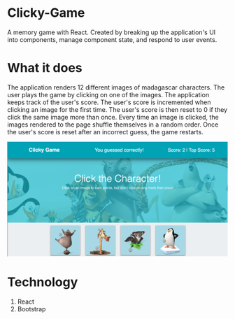 # Clicky-Game
 A memory game with React. Created by breaking up the application's UI into components, manage component state, and respond to user events.

# What it does
The application renders 12 different images of madagascar characters. The user plays the game by clicking on one of the images. The application keeps track of the user's score. The user's score is incremented when clicking an image for the first time. The user's score is then reset to 0 if they click the same image more than once.
Every time an image is clicked, the images rendered to the page shuffle themselves in a random order. Once the user's score is reset after an incorrect guess, the game restarts.

![Image of Clicky Game](https://github.com/njorogepeter/Clicky-Game/blob/master/public/images/clicky-game.png)

# Technology
1. React
2. Bootstrap
